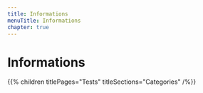 ```yaml
---
title: Informations
menuTitle: Informations
chapter: true
---
```


# Informations

{{% children titlePages="Tests" titleSections="Categories" /%}}
